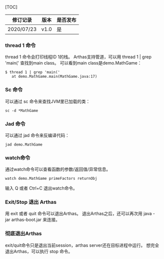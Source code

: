 [TOC]

| 修订记录   | 版本 | 是否发布 |
| ---------- | ---- | -------- |
| 2020/07/23 | v1.0 | 是       |

### thread 1  命令

thread 1 命令会打印线程ID 1的栈。
Arthas支持管道，可以用 thread 1 | grep 'main(' 查找到main class。
可以看到main class是demo.MathGame：
```
$ thread 1 | grep 'main('
   at demo.MathGame.main(MathGame.java:17)
```

### Sc 命令
可以通过 sc 命令来查找JVM里已加载的类：
```
sc -d *MathGame
```

### **Jad**  命令
可以通过 jad 命令来反编译代码：
```
jad demo.MathGame
```

### watch命令
通过watch命令可以查看函数的参数/返回值/异常信息。
```
watch demo.MathGame primeFactors returnObj
```
输入 Q 或者 Ctrl+C 退出watch命令。

### Exit/Stop 退出 Arthas
用 exit 或者 quit 命令可以退出Arthas。
退出Arthas之后，还可以再次用 java -jar arthas-boot.jar 来连接。

### 彻底退出Arthas
exit/quit命令只是退出当前session，arthas server还在目标进程中运行。
想完全退出Arthas，可以执行 stop 命令。